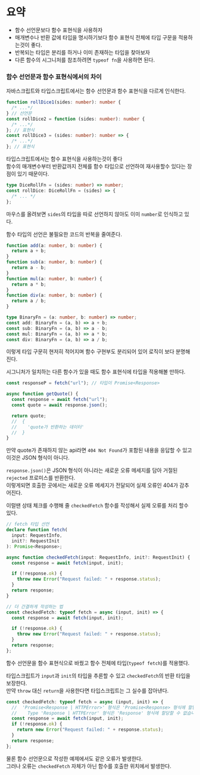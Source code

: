 # 요약

- 함수 선언문보다 함수 표현식을 사용하자
- 매개변수나 반환 값에 타입을 명시하기보다 함수 표현식 전체에 타입 구문을 적용하는것이 좋다.
- 반복되는 타입은 분리를 하거나 이미 존재하는 타입을 찾아보자
- 다른 함수의 시그니처를 참조하려면 `typeof fn`을 사용하면 된다.

### 함수 선언문과 함수 표현식에서의 차이

자바스크립트와 타입스크립트에서는 함수 선언문과 함수 표현식을 다르게 인식한다.

```typescript
function rollDice1(sides: number): number {
  /* ...*/
} // 선언문
const rollDice2 = function (sides: number): number {
  /* ...*/
}; // 표현식
const rollDice3 = (sides: number): number => {
  /* ...*/
}; // 표현식
```

타입스크립트에서는 함수 표현식을 사용하는것이 좋다<br>
함수의 매개변수부터 반환값까지 전체를 함수 타입으로 선언하여 재사용할수 있다는 장점이 있기 때문이다.

```typescript
type DiceRollFn = (sides: number) => number;
const rollDice: DiceRollFn = (sides) => {
  /* ... */
};
```

마우스를 올려보면 `sides`의 타입을 따로 선언하지 않아도 이미 `number`로 인식하고 있다.

함수 타입의 선언은 불필요한 코드의 반복을 줄여준다.

```typescript
function add(a: number, b: number) {
  return a + b;
}
function sub(a: number, b: number) {
  return a - b;
}
function mul(a: number, b: number) {
  return a * b;
}
function div(a: number, b: number) {
  return a / b;
}

type BinaryFn = (a: number, b: number) => number;
const add: BinaryFn = (a, b) => a + b;
const sub: BinaryFn = (a, b) => a - b;
const mul: BinaryFn = (a, b) => a * b;
const div: BinaryFn = (a, b) => a / b;
```

이렇게 타입 구문히 현저히 적어지며 함수 구현부도 분리되어 있어 로직이 보다 분명해진다.

시그니처가 일치하는 다른 함수가 있을 때도 함수 표현식에 타입을 적용해볼 만하다.

```typescript
const responseP = fetch("url"); // 타입이 Promise<Response>

async function getQuote() {
  const response = await fetch("url");
  const quote = await response.json();

  return quote;
  //  {
  //    'quote가 반환하는 데이터'
  //  }
}
```

만약 quote가 존재하지 않는 api라면 `404 Not Found`가 포함된 내용을 응답할 수 있고 이것은 JSON 형식이 아니다.

`response.json()`은 JSON 형식이 아니라는 새로운 오류 메세지를 담아 거절된 `rejected` 프로미스를 반환한다.<br>
이렇게되면 호출한 곳에서는 새로운 오류 메세지가 전달되어 실제 오류인 404가 감추어진다.

이럴땐 상태 체크를 수행해 줄 `checkedFetch` 함수를 작성해서 실제 오류를 처리 할수 있다.

```typescript
// fetch 타입 선언
declare function fetch(
  input: RequestInfo,
  init?: RequestInit
): Promise<Response>;

async function checkedFetch(input: RequestInfo, init?: RequestInit) {
  const response = await fetch(input, init);

  if (!response.ok) {
    throw new Error("Request failed: " + response.status);
  }
  return response;
}

// 더 간결하게 작성하는 법
const checkedFetch: typeof fetch = async (input, init) => {
  const response = await fetch(input, init);

  if (!response.ok) {
    throw new Error("Request failed: " + response.status);
  }
  return response;
};
```

함수 선언문을 함수 표현식으로 바꿨고 함수 전체에 타입(`typeof fetch`)를 적용했다.

타입스크립트가 `input`과 `init`의 타입을 추론할 수 있고 `checkedFetch`의 반환 타입을 보장한다.<br>
만약 `throw` 대신 `return`을 사용한다면 타입스크립트는 그 실수를 잡아낸다.

```typescript
const checkedFetch: typeof fetch = async (input, init) => {
  //  'Promise<Response | HTTPError>' 형식은 'Promise<Response> 형식에 할당할 수 없습니다.'
  //    Type 'Response | HTTPError' 형식은 'Response' 형식에 할당할 수 없습니다.
  const response = await fetch(input, init);
  if (!response.ok) {
    return new Error("Request failed: " + response.status);
  }
  return response;
};
```

물론 함수 선언문으로 작성한 예제에서도 같은 오류가 발생한다.<br>
그러나 오류는 `checkedFetch` 자체가 아닌 함수를 호출한 위치에서 발생한다.
